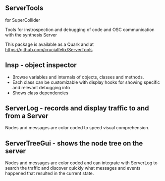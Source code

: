 ServerTools
-----------

for SuperCollider

Tools for instrospection and debugging of code and OSC communication with the synthesis Server

This package is available as a Quark and at https://github.com/crucialfelix/ServerTools


Insp - object inspector
-----------------------
 * Browse variables and internals of objects, classes and methods.
 * Each class can be customizable with display hooks for showing specific and relevant debugging info
 * Shows class dependencies


ServerLog - records and display traffic to and from a Server
------------------------------------------------------------
Nodes and messages are color coded to speed visual comprehension.


ServerTreeGui - shows the node tree on the server
-------------------------------------------------
Nodes and messages are color coded and can integrate with ServerLog to search the traffic and discover quickly what messages and events happened that resulted in the current state.


